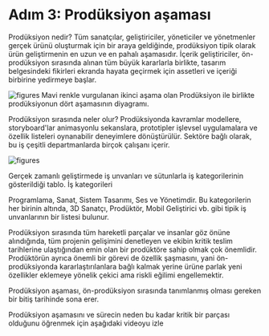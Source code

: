 # Adım 3: Prodüksiyon aşaması

Prodüksiyon nedir?
Tüm sanatçılar, geliştiriciler, yöneticiler ve yönetmenler gerçek ürünü oluşturmak için bir araya geldiğinde, prodüksiyon tipik olarak ürün geliştirmenin en uzun ve en pahalı aşamasıdır. İçerik geliştiriciler, ön-prodüksiyon sırasında alınan tüm büyük kararlarla birlikte, tasarım belgesindeki fikirleri ekranda hayata geçirmek için assetleri ve içeriği birbirine yedirmeye başlar.

![figures](https://raw.githubusercontent.com/Kodluyoruz/taskforce/main/unity-essentials/post-production-stage/figures/Foundations_UnityRT3D_1.1.3.1_prod-highlighted.png)
Mavi renkle vurgulanan ikinci aşama olan Prodüksiyon ile birlikte prodüksiyonun dört aşamasının diyagramı.

Prodüksiyon sırasında neler olur?
Prodüksiyonda kavramlar modellere, storyboard'lar animasyonlu sekanslara, prototipler işlevsel uygulamalara ve özellik listeleri oynanabilir deneyimlere dönüştürülür. Sektöre bağlı olarak, bu iş çeşitli departmanlarda birçok çalışanı içerir.

![figures](https://raw.githubusercontent.com/Kodluyoruz/taskforce/main/unity-essentials/post-production-stage/figures/Foundations_UnityRT3D_1.1.3.2_chart-of-jobs.png)

Gerçek zamanlı geliştirmede iş unvanları ve sütunlarla iş kategorilerinin gösterildiği tablo. İş kategorileri 

Programlama, Sanat, Sistem Tasarımı, Ses ve Yönetimdir. Bu kategorilerin her birinin altında, 3D Sanatçı, Prodüktör, Mobil Geliştirici vb. gibi tipik iş unvanlarının bir listesi bulunur.

Prodüksiyon sırasında tüm hareketli parçalar ve insanlar göz önüne alındığında, tüm projenin gelişimini denetleyen ve ekibin kritik teslim tarihlerine ulaştığından emin olan bir prodüktöre sahip olmak çok önemlidir. Prodüktörün ayrıca önemli bir görevi de özellik şaşmasını, yani ön-prodüksiyonda kararlaştırılanlara bağlı kalmak yerine ürüne parlak yeni özellikler eklemeye yönelik çekici ama riskli eğilimi engellemektir.

Prodüksiyon aşaması, ön-prodüksiyon sırasında tanımlanmış olması gereken bir bitiş tarihinde sona erer.

Prodüksiyon aşamasını ve sürecin neden bu kadar kritik bir parçası olduğunu öğrenmek için aşağıdaki videoyu izle



